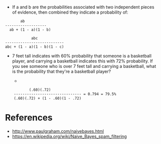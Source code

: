 * If a and b are the probabilities associated with two independent pieces of evidence, then combined they indicate a probability of:

```
       ab
-------------------
  ab + (1 - a)(1 - b)
  
            abc           
---------------------------
abc + (1 - a)(1 - b)(1 - c) 
```
* 7 feet tall indicates with 60% probability that someone is a basketball player, and carrying a basketball indicates this with 72% probability. If you see someone who is over 7 feet tall and carrying a basketball, what is the probability that they're a basketball player?

  * 
```  
           (.60)(.72)
    ------------------------------- = 0.794 = 79.5%
    (.60)(.72) + (1 - .60)(1 - .72)
```

# References
* http://www.paulgraham.com/naivebayes.html
* https://en.wikipedia.org/wiki/Naive_Bayes_spam_filtering
